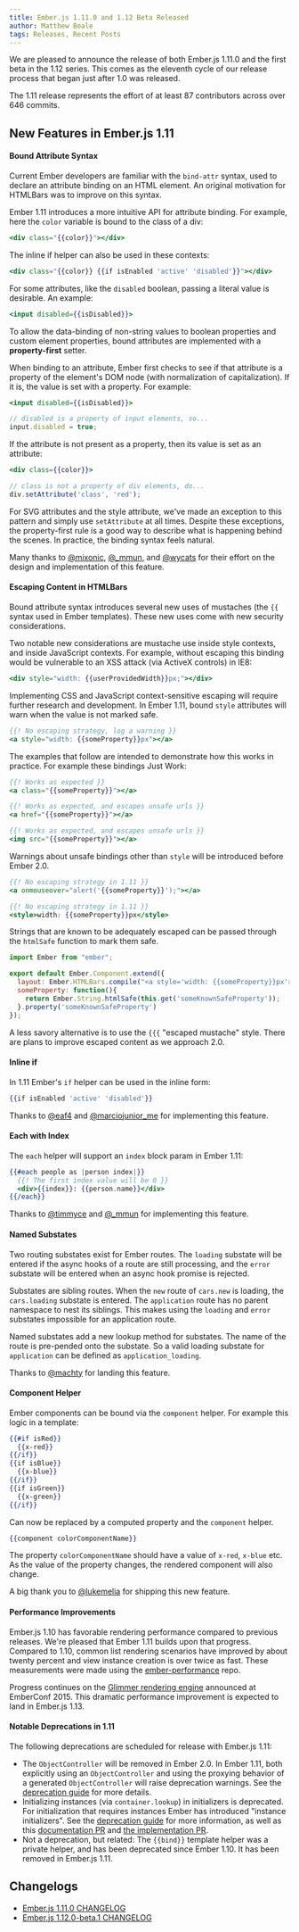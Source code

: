 ```yaml
---
title: Ember.js 1.11.0 and 1.12 Beta Released
author: Matthew Beale
tags: Releases, Recent Posts
---
```


We are pleased to announce the release of both Ember.js 1.11.0 and the
first beta in the 1.12 series. This comes as the eleventh cycle of our
release process that began just after 1.0 was released.

The 1.11 release represents the effort of at least 87 contributors
across over 646 commits.

## New Features in Ember.js 1.11

#### Bound Attribute Syntax

Current Ember developers are familiar with the `bind-attr` syntax, used
to declare an attribute binding on an HTML element. An original
motivation for HTMLBars was to improve on this syntax.

Ember 1.11 introduces a more intuitive API for attribute binding. For
example, here the `color` variable is bound to the class of a div:

```handlebars
<div class="{{color}}"></div>
```

The inline if helper can also be used in these contexts:

```handlebars
<div class="{{color}} {{if isEnabled 'active' 'disabled'}}"></div>
```

For some attributes, like the `disabled` boolean, passing a literal value
is desirable. An example:

```handlebars
<input disabled={{isDisabled}}>
```

To allow the data-binding of non-string values to boolean properties and
custom element properties, bound attributes are implemented with a
**property-first** setter.

When binding to an attribute, Ember first checks to see if that attribute is a
property of the element's DOM node (with normalization of capitalization). If it
is, the value is set with a property. For example:

```handlebars
<input disabled={{isDisabled}}>
```

```js
// disabled is a property of input elements, so...
input.disabled = true;
```

If the attribute is not present as a property, then its value is set as an
attribute:

```handlebars
<div class={{color}}>
```

```js
// class is not a property of div elements, do...
div.setAttribute('class', 'red');
```

For SVG attributes and the style attribute, we've made an exception to this pattern
and simply use `setAttribute` at all times.
Despite these exceptions, the property-first rule is a good way to describe what is
happening behind the scenes. In practice, the binding syntax feels natural.

Many thanks to [@mixonic](http://twitter.com/mixonic), [@\_mmun](http://twitter.com/_mmun),
and [@wycats](http://twitter.com/wycats) for their effort on the design and implementation
of this feature.

#### Escaping Content in HTMLBars

Bound attribute syntax introduces several new uses of mustaches
(the `{{` syntax used in Ember templates). These new uses
come with new security considerations.

Two notable new considerations are mustache use inside style
contexts, and inside JavaScript contexts. For example, without
escaping this
binding would be vulnerable to an XSS attack (via ActiveX
controls) in IE8:

```handlebars
<div style="width: {{userProvidedWidth}}px;"></div>
```

Implementing CSS and JavaScript context-sensitive escaping
will require further research and development. In Ember 1.11,
bound `style` attributes will warn when the value is not marked safe.

```handlebars
{{! No escaping strategy, log a warning }}
<a style="width: {{someProperty}}px"></a>
```

The examples that follow are intended to demonstrate how this
works in practice. For example these bindings Just Work:

```handlebars
{{! Works as expected }}
<a class="{{someProperty}}"></a>

{{! Works as expected, and escapes unsafe urls }}
<a href="{{someProperty}}"></a>

{{! Works as expected, and escapes unsafe urls }}
<img src="{{someProperty}}"></a>
```

Warnings about unsafe bindings other than `style` will be introduced
before Ember 2.0.

```handlebars
{{! No escaping strategy in 1.11 }}
<a onmouseover="alert('{{someProperty}}');"></a>

{{! No escaping strategy in 1.11 }}
<style>width: {{someProperty}}px</style>
```

Strings that are known to be adequately escaped can be
passed through the `htmlSafe` function to mark them safe.

```javascript
import Ember from "ember";

export default Ember.Component.extend({
  layout: Ember.HTMLBars.compile("<a style='width: {{someProperty}}px'>"),
  someProperty: function(){
    return Ember.String.htmlSafe(this.get('someKnownSafeProperty'));
  }.property('someKnownSafeProperty')
});
```

A less savory alternative is to use the `{{{` "escaped mustache" style. There are
plans to improve escaped content as we approach 2.0.

#### Inline if

In 1.11 Ember's `if` helper can be used in the inline form:

```handlebars
{{if isEnabled 'active' 'disabled'}}
```

Thanks to [@eaf4](https://twitter.com/eaf4) and [@marciojunior\_me](https://twitter.com/marciojunior_me) for
implementing this feature.

#### Each with Index

The `each` helper will support an `index` block param in Ember 1.11:

```handlebars
{{#each people as |person index|}}
  {{! The first index value will be 0 }}
  <div>{{index}}: {{person.name}}</div>
{{/each}}
```

Thanks to [@timmyce](https://twitter.com/timmyce) and [@\_mmun](https://twitter.com/_mmun) for
implementing this feature.

#### Named Substates

Two routing substates exist for Ember routes. The `loading` substate will be entered
if the async hooks of a route are still processing, and the `error` substate will be
entered when an async hook promise is rejected.

Substates are sibling routes. When the `new` route of `cars.new` is loading, the `cars.loading`
substate is entered. The `application` route has no parent namespace to nest its siblings.
This makes using the `loading` and `error` substates impossible for an application route.

Named substates add a new lookup method for substates. The name of the route is pre-pended
onto the substate. So a valid loading substate for `application` can be defined as
`application_loading`.

Thanks to [@machty](http://twitter.com/machty) for landing this feature.

#### Component Helper

Ember components can be bound via the `component` helper. For example this logic
in a template:

```handlebars
{{#if isRed}}
  {{x-red}}
{{/if}}
{{if isBlue}}
  {{x-blue}}
{{/if}}
{{if isGreen}}
  {{x-green}}
{{/if}}
```

Can now be replaced by a computed property and the `component` helper.

```handlebars
{{component colorComponentName}}
```

The property `colorComponentName` should have a value of `x-red`, `x-blue` etc. As
the value of the property changes, the rendered component will also change.

A big thank you to [@lukemelia](https://twitter.com/lukemelia) for shipping
this new feature.

#### Performance Improvements

Ember.js 1.10 has favorable rendering performance compared to previous releases. We're
pleased that Ember 1.11 builds upon that progress. Compared to 1.10, common list
rendering scenarios have improved by about twenty percent and view instance
creation is over twice as fast. These measurements were made using the
[ember-performance](https://github.com/eviltrout/ember-performance) repo.

Progress continues on the [Glimmer rendering engine](https://github.com/emberjs/ember.js/pull/10501)
announced at EmberConf 2015. This dramatic performance improvement is expected to
land in Ember.js 1.13.

#### Notable Deprecations in 1.11

The following deprecations are scheduled for release with Ember.js 1.11:

* The `ObjectController` will be removed in Ember 2.0. In Ember 1.11,
  both explicitly using an `ObjectController` and using the proxying behavior
  of a generated `ObjectController` will raise deprecation warnings. See the
  [deprecation guide](/guides/deprecations#toc_objectcontroller) for more details.
* Initializing instances (via `container.lookup`) in initializers is deprecated. For
  initialization that requires instances Ember has introduced "instance initializers". See
  the [deprecation guide](/guides/deprecations#toc_access-to-instances-in-initializers)
  for more information, as well as this [documentation PR](https://github.com/emberjs/website/pull/1951)
  and [the implementation PR](https://github.com/emberjs/ember.js/pull/10256).
* Not a deprecation, but related: The `{{bind}}` template helper was a private
  helper, and has been deprecated
  since Ember 1.10. It has been removed in Ember.js 1.11.

## Changelogs

+ [Ember.js 1.11.0 CHANGELOG](https://github.com/emberjs/ember.js/blob/v1.11.0/CHANGELOG.md)
+ [Ember.js 1.12.0-beta.1 CHANGELOG](https://github.com/emberjs/ember.js/blob/v1.12.0-beta.1/CHANGELOG.md)
